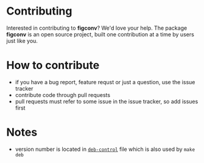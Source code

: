 # Contributing

Interested in contributing to **figconv**? We'd love your help.
The package **figconv** is an open source project, built one
contribution at a time by users just like you.

# How to contribute

- if you have a bug report, feature requst or just a question, use the issue tracker
- contribute code through pull requests
- pull requests must refer to some issue in the issue tracker, so add issues first

# Notes
- version number is located in [`deb-control`](deb-control) file which is also used by `make deb`
